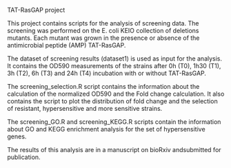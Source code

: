 TAT-RasGAP project

This project contains scripts for the analysis of screening data. The screening was performed on the E. coli KEIO collection of deletions mutants. Each mutant was grown in the presence or absence of the antimicrobial peptide (AMP) TAT-RasGAP.

The dataset of screening results (dataset1) is used as input for the analysis. It contains the OD590 measurements of the strains after 0h (T0), 1h30 (T1), 3h (T2), 6h (T3) and 24h (T4) incubation with or without TAT-RasGAP. 

The screening_selection.R script contains the information about the calculation of the normalized OD590 and the Fold change calculation. It also contains the script to plot the distribution of fold change and the selection of resistant, hypersensitive and more sensitive strains.

The screening_GO.R and screening_KEGG.R scripts contain the information about GO and KEGG enrichment analysis for the set of hypersensitive genes. 

The results of this analysis are in a manuscript on bioRxiv andsubmitted for publication.



